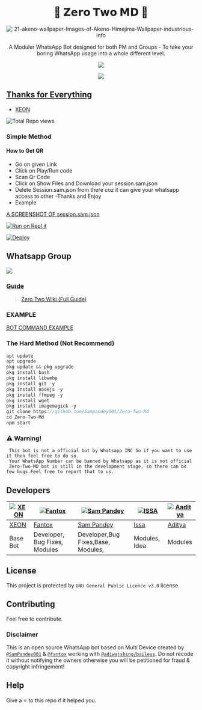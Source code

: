 <h1 align="center">🍭 𝗭𝗲𝗿𝗼 𝗧𝘄𝗼 𝗠𝗗 🍭<br></h1>
<p align="center">
  <img src="https://wallpapercave.com/uwp/uwp2350296.jpeg" alt="21-akeno-wallpaper-Images-of-Akeno-Himejima-Wallpaper-industrious-info" />
</p>

<p align="center"> 
  A Moduler WhatsApp Bot designed for both PM and Groups - To take your boring WhatsApp usage into a whole different level.

<p align="center">
  <a href="https://github.com/Sampandey001/ZERO-TWO-MD/fork">
    
    
    
  <a href="https://github.com/Sampandey001/Zero-Two-Md/stargazers">
    <img src="https://img.shields.io/github/stars/Sampandey001/Zero-Two-Md/?style=social">
  </a>

<p align="center">
  <a href="httsp://github.com/Sampandey001/Zero-Two-Md">
    <img src="https://img.shields.io/github/repo-size/Sampandey001/Zero-Two-Md?color=purple&label=Repo%20Size&style=plastic <p align="center">

## Thanks for Everything 
- [XEON](https://github.com/dgxeon)

![Total Repo views](https://gpvc.arturio.dev/sampandey001)


 ### Simple Method 
                                                                                                                                             
#### How to Get QR
- Go on given Link
- Click on Play/Run code
- Scan Qr Code
- Click on Show Files and Download your session.sam.json
- Delete Session.sam.json from there coz it can give your whatsapp access to other
-Thanks and Enjoy
- Example 

[A SCREENSHOT OF session.sam.json](https://user-images.githubusercontent.com/104565822/172769909-a780236b-ac09-4ccf-acb6-0e120266ea65.png)
                                                                                                                                             
[![Run on Repl.it](https://repl.it/badge/github/SamPandey001/ZERO-TWO-MD)](https://replit.com/@sampandey/Zero-Two-Md?v=1)

[![Deploy](https://www.herokucdn.com/deploy/button.svg)](https://heroku.com/deploy?template=https://github.com/Sampandey001/Zero-Two-Md)

## Whatsapp Group

<a href="https://chat.whatsapp.com/KK6AVKEwPVJ0aXoWo2cK2g"><img src="https://img.shields.io/badge/Join Group-25D366?style=for-the-badge&logo=whatsapp&logoColor=white" />



### Guide
> [Zero Two Wiki (Full Guide)](https://github.com/Sampandey001/Zero-Two-Md/wiki) 

### EXAMPLE


[BOT COMMAND EXAMPLE](https://user-images.githubusercontent.com/104565822/172600030-60ec3c0a-dae2-4c8b-9e82-ca98b6216d91.jpg)



### The Hard Method (Not Recommend)
```js
apt update
apt upgrade
pkg update && pkg upgrade
pkg install bash
pkg install libwebp
pkg install git -y
pkg install nodejs -y 
pkg install ffmpeg -y 
pkg install wget
pkg install imagemagick -y
git clone https://github.com/Sampandey001/Zero-Two-Md
cd Zero-Two-Md
npm start
```

### ⚠️ Warning! 
```
 This bot is not a official bot by Whatsapp INC So if you want to use it then feel free to do so.
 Your WhatsApp Number can be banned by Whatsapp as it is not official
 Zero-Two-MD bot is still in the development stage, so there can be few bugs.Feel free to report that to us.
```

## Developers

[![XEON](https://github.com/dgxeon.png?size=80)](https://github.com/dgxeon) | [![Fantox](https://github.com/fantox001.png?size=100)](https://github.com/fantox001) | [![Sam Pandey](https://github.com/sampandey001.png?size=109)](https://github.com/sampandey001) | [![ISSA](https://github.com/issa2001.png?size=80)](https://github.com/issa2001) | [![Aaditya](https://github.com/addycracker.png?size=80)](https://github.com/addycracker)
----|----|----|----|----
[XEON](https://wa.me/916909137213) | [Fantox](https://wa.me/918101187835) | [Sam Pandey](https://wa.me/919628516236) | [Issa](https://wa.me/254115175696) | [Aditya](https://wa.me/919681777261)
Base Bot  | Developer, Bug Fixes, Modules |Developer,Bug Fixes,Base, Modules, | Modules, Idea | Modules



## License
This project is protected by `GNU General Public Licence v3.0` license.

## Contributing
Feel free to contribute.

### Disclaimer
This is an open source WhatsApp bot based on Multi Device created by [`@SamPandey001`](https://github.com/SamPandey001) & [`@fantox`](https://github.com/FantoX001) working with [`@adiwajshing/baileys`](https://github.com/adiwajshing/baileys). Do not recode it without notifying the owners otherwise you will be petitioned for fraud & copyright infringement!

## Help
Give a ⭐ to this repo if it helped you.
